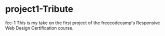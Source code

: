 # project1-Tribute
fcc-1
This is my take on the first project of the freecodecamp's Responsive Web Design Certification course.
